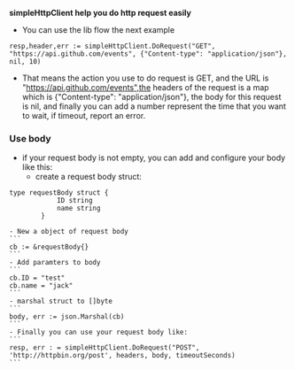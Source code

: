 **simpleHttpClient help you do http request easily**
- You can use the lib flow the next example

```
resp,header,err := simpleHttpClient.DoRequest("GET", "https://api.github.com/events", {"Content-type": "application/json"}, nil, 10)

```
- That means the action you use to do request is GET, and the URL is "https://api.github.com/events",the headers of the request is a map which is {"Content-type": "application/json"}, the body for this request is nil, and finally you can add a number represent the time that you want to wait, if timeout, report an error.
### Use body
- if your request body is not empty, you can add and configure your body like this:
    - create a request body struct:
``` 
type requestBody struct {
            ID string
            name string
        }
```
    - New a object of request body
    ```
    cb := &requestBody{}
    ```
    - Add paramters to body
    ```
    cb.ID = "test"
    cb.name = "jack"
    ```
    - marshal struct to []byte
    ```
    body, err := json.Marshal(cb)
    ```
    - Finally you can use your request body like:
    ```
    resp, err : = simpleHttpClient.DoRequest("POST", 'http://httpbin.org/post', headers, body, timeoutSeconds)
    ```

